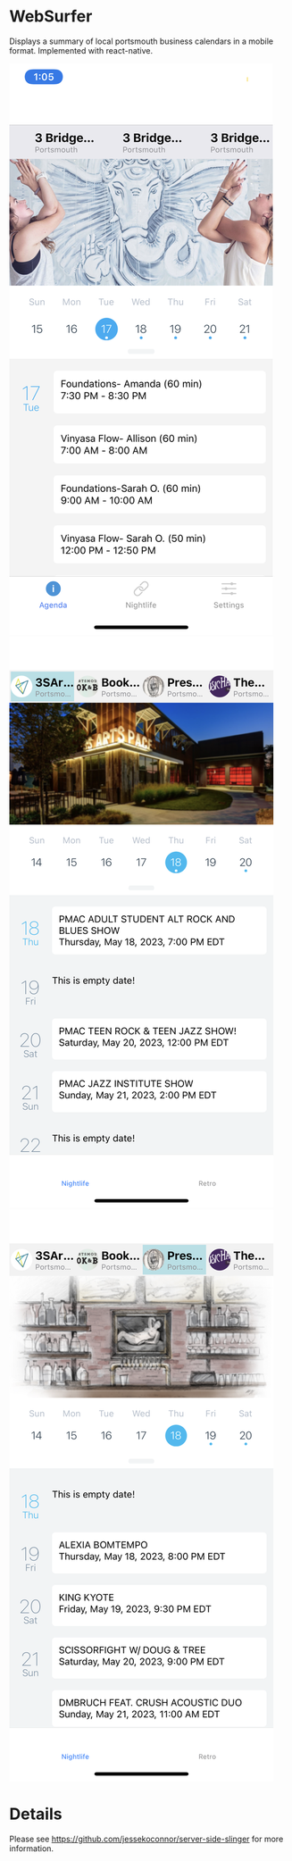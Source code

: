 # WebSurfer
Displays a summary of local portsmouth business calendars in a mobile format. Implemented with react-native. 

![Sample1](assets/images/WebSurfer-snapshot.png)
![Sample2](assets/images/WebSurfer-snapshot2.png)
![Sample3](assets/images/WebSurfer-snapshot3.png)


# Details
Please see https://github.com/jessekoconnor/server-side-slinger for more information.

